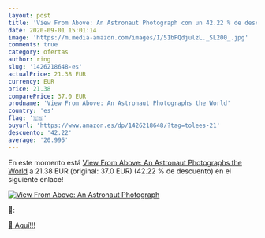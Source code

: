```yaml
---
layout: post
title: 'View From Above: An Astronaut Photograph con un 42.22 % de descuento'
date: 2020-09-01 15:01:14
image: 'https://m.media-amazon.com/images/I/51bPQdjulzL._SL200_.jpg'
comments: true
category: ofertas
author: ring
slug: '1426218648-es'
actualPrice: 21.38 EUR
currency: EUR
price: 21.38
comparePrice: 37.0 EUR
prodname: 'View From Above: An Astronaut Photographs the World'
country: 'es'
flag: '🇪🇸'
buyurl: 'https://www.amazon.es/dp/1426218648/?tag=tolees-21'
descuento: '42.22'
average: '20.995'
---
```


En este momento está [View From Above: An Astronaut Photographs the World](https://www.amazon.es/dp/1426218648/?tag=tolees-21) a 21.38 EUR (original: 37.0 EUR) (42.22 %  de descuento) en el siguiente enlace!

[![View From Above: An Astronaut Photograph](https://m.media-amazon.com/images/I/51bPQdjulzL._SL200_.jpg)](https://www.amazon.es/dp/1426218648/?tag=tolees-21)

🔎:


[🛒 Aquí!!!](https://www.amazon.es/dp/1426218648/?tag=tolees-21)
